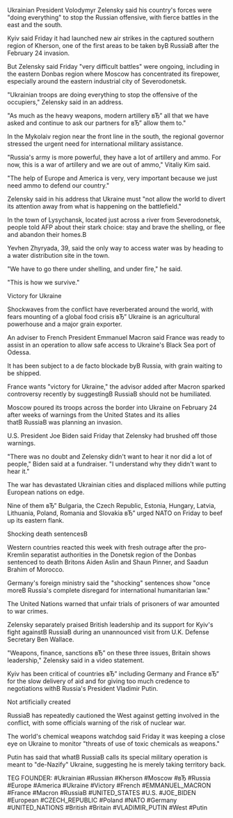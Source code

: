 Ukrainian President Volodymyr Zelensky said his country's forces were "doing everything" to stop the Russian offensive, with fierce battles in the east and the south.

Kyiv said Friday it had launched new air strikes in the captured southern region of Kherson, one of the first areas to be taken byВ RussiaВ after the February 24 invasion.

But Zelensky said Friday "very difficult battles" were ongoing, including in the eastern Donbas region where Moscow has concentrated its firepower, especially around the eastern industrial city of Severodonetsk.

"Ukrainian troops are doing everything to stop the offensive of the occupiers," Zelensky said in an address.

"As much as the heavy weapons, modern artillery вЂ” all that we have asked and continue to ask our partners for вЂ” allow them to."

In the Mykolaiv region near the front line in the south, the regional governor stressed the urgent need for international military assistance.

"Russia's army is more powerful, they have a lot of artillery and ammo. For now, this is a war of artillery and we are out of ammo," Vitaliy Kim said.

"The help of Europe and America is very, very important because we just need ammo to defend our country."

Zelensky said in his address that Ukraine must "not allow the world to divert its attention away from what is happening on the battlefield."

In the town of Lysychansk, located just across a river from Severodonetsk, people told AFP about their stark choice: stay and brave the shelling, or flee and abandon their homes.В 

Yevhen Zhyryada, 39, said the only way to access water was by heading to a water distribution site in the town.

"We have to go there under shelling, and under fire," he said.

"This is how we survive."

Victory for Ukraine

Shockwaves from the conflict have reverberated around the world, with fears mounting of a global food crisis вЂ” Ukraine is an agricultural powerhouse and a major grain exporter.

An adviser to French President Emmanuel Macron said France was ready to assist in an operation to allow safe access to Ukraine's Black Sea port of Odessa.

It has been subject to a de facto blockade byВ Russia, with grain waiting to be shipped.

France wants "victory for Ukraine," the advisor added after Macron sparked controversy recently by suggestingВ RussiaВ should not be humiliated.

Moscow poured its troops across the border into Ukraine on February 24 after weeks of warnings from the United States and its allies thatВ RussiaВ was planning an invasion.

U.S. President Joe Biden said Friday that Zelensky had brushed off those warnings.

"There was no doubt and Zelensky didn't want to hear it nor did a lot of people," Biden said at a fundraiser. "I understand why they didn't want to hear it."

The war has devastated Ukrainian cities and displaced millions while putting European nations on edge.

Nine of them вЂ” Bulgaria, the Czech Republic, Estonia, Hungary, Latvia, Lithuania, Poland, Romania and Slovakia вЂ” urged NATO on Friday to beef up its eastern flank.

Shocking death sentencesВ 

Western countries reacted this week with fresh outrage after the pro-Kremlin separatist authorities in the Donetsk region of the Donbas sentenced to death Britons Aiden Aslin and Shaun Pinner, and Saadun Brahim of Morocco.

Germany's foreign ministry said the "shocking" sentences show "once moreВ Russia's complete disregard for international humanitarian law."

The United Nations warned that unfair trials of prisoners of war amounted to war crimes.

Zelensky separately praised British leadership and its support for Kyiv's fight againstВ RussiaВ during an unannounced visit from U.K. Defense Secretary Ben Wallace.

"Weapons, finance, sanctions вЂ” on these three issues, Britain shows leadership," Zelensky said in a video statement.

Kyiv has been critical of countries вЂ” including Germany and France вЂ” for the slow delivery of aid and for giving too much credence to negotiations withВ Russia's President Vladimir Putin.

Not artificially created

RussiaВ has repeatedly cautioned the West against getting involved in the conflict, with some officials warning of the risk of nuclear war.

The world's chemical weapons watchdog said Friday it was keeping a close eye on Ukraine to monitor "threats of use of toxic chemicals as weapons."

Putin has said that whatВ RussiaВ calls its special military operation is meant to "de-Nazify" Ukraine, suggesting he is merely taking territory back.




TEG FOUNDER:
#Ukrainian
#Russian
#Kherson
#Moscow
#вЂ
#Russia
#Europe
#America
#Ukraine
#Victory
#French
#EMMANUEL_MACRON
#France
#Macron
#RussiaВ
#UNITED_STATES
#U.S.
#JOE_BIDEN
#European
#CZECH_REPUBLIC
#Poland
#NATO
#Germany
#UNITED_NATIONS
#British
#Britain
#VLADIMIR_PUTIN
#West
#Putin